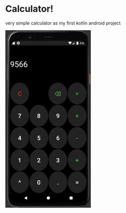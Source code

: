 # Calculator!


very simple calculator as my first kotlin android project 



![alt text](https://github.com/OmarLkhalil/Calculator/blob/master/calcscreen.png)
